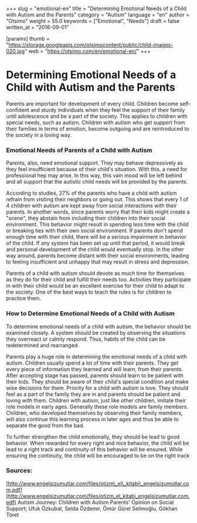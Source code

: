 +++
slug = "emotional-en"
title = "Determining Emotional Needs of a Child with Autism and the Parents"
category = "Autism"
language = "en"
author = "Otsimo"
weight = 55.0
keywords = ["Emotional", "Needs"]
draft = false
written_at = "2016-09-01"

[params]
thumb = "https://storage.googleapis.com/otsimocontent/public/child-images-020.jpg"
web = "https://otsimo.com/en/emotional-en/"
+++

# Determining Emotional Needs of a Child with Autism and the Parents

Parents are important for development of every child. Children become self-confident and sturdy individuals when they feel the support of their family until adolescence and be a part of the society. This applies to children with special needs, such as autism. Children with autism who get support from their families in terms of emotion, become outgoing and are reintroduced to the society in a loving way.

### Emotional Needs of Parents of a Child with Autism

Parents, also, need emotional support. They may behave depressively as they feel insufficient because of their child&#39;s situation. With this, a need for professional hep may arise. In this way, this vain mood will be left behind and all support that the autistic child needs will be provided by the parents.

According to studies, 27% of the parents who have a child with autism refrain from visiting their neighbors or going out. This shows that every 1 of 4 children with autism are kept away from social interactions with their parents. In another words, since parents worry that their kids might create a &quot;scene&quot;, they abstain from including their children into their social environment. This behavior might result in spending less time with the child or breaking ties with their own social environment. If parents don&#39;t spend enough time with their child, there will be a serious impairment in behavior of the child. If any system has been set up until that period, it would break and personal development of the child would eventually stop. In the other way around, parents become distant with their social environments, leading to feeling insufficient and unhappy that may result in stress and depression.

Parents of a child with autism should devote as much time for themselves as they do for their child and fulfill their needs too. Activities they participate in with their child would be an excellent exercise for their child to adapt to the society. One of the best ways to teach the rules is for children to practice them.

### How to Determine Emotional Needs of a Child with Autism

To determine emotional needs of a child with autism, the behavior should be examined closely. A system should be created by observing the situations they overreact or calmly respond. Thus, habits of the child can be redetermined and rearranged.

Parents play a huge role in determining the emotional needs of a child with autism. Children usually spend a lot of time with their parents. They get every piece of information they learned and will learn, from their parents. After accepting stage has passed, parents should learn to be patient with their kids. They should be aware of their child&#39;s special condition and make wise decisions for them. Priority for a child with autism is love. They should feel as a part of the family they are in and parents should be patient and loving with them. Children with autism, just like other children, imitate their role models in early ages. Generally these role models are family members. Children, who developed themselves by observing their family members, will also continue this learning process in later ages and thus be able to separate the good from the bad.

To further strengthen the child emotionally, they should be lead to good behavior. When rewarded for every right and nice behavior, the child will be lead to a right track and continuity of this behavior will be ensured. While ensuring the continuity, the child will be encouraged to be on the right track

### Sources:
[http://www.engelsizumutlar.com/files/otizm\_el\_kitabi\_engelsizumutlar.com.pdf](http://www.engelsizumutlar.com/files/otizm_el_kitabi_engelsizumutlar.com.pdf)
Autism Journey: Children with Autism Parents' Opinion on Social Support; Ufuk Özkubat, Selda Özdemir, Ömür Gürel Selimoğlu, Gökhan Töret
